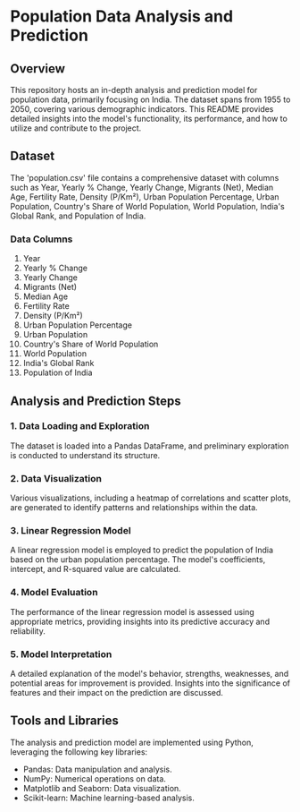 # Population Data Analysis and Prediction

## Overview

This repository hosts an in-depth analysis and prediction model for population data, primarily focusing on India. The dataset spans from 1955 to 2050, covering various demographic indicators. This README provides detailed insights into the model's functionality, its performance, and how to utilize and contribute to the project.

## Dataset

The 'population.csv' file contains a comprehensive dataset with columns such as Year, Yearly % Change, Yearly Change, Migrants (Net), Median Age, Fertility Rate, Density (P/Km²), Urban Population Percentage, Urban Population, Country's Share of World Population, World Population, India's Global Rank, and Population of India.

### Data Columns

1. Year
2. Yearly % Change
3. Yearly Change
4. Migrants (Net)
5. Median Age
6. Fertility Rate
7. Density (P/Km²)
8. Urban Population Percentage
9. Urban Population
10. Country's Share of World Population
11. World Population
12. India's Global Rank
13. Population of India

## Analysis and Prediction Steps

### 1. Data Loading and Exploration

The dataset is loaded into a Pandas DataFrame, and preliminary exploration is conducted to understand its structure.

### 2. Data Visualization

Various visualizations, including a heatmap of correlations and scatter plots, are generated to identify patterns and relationships within the data.

### 3. Linear Regression Model

A linear regression model is employed to predict the population of India based on the urban population percentage. The model's coefficients, intercept, and R-squared value are calculated. 

### 4. Model Evaluation

The performance of the linear regression model is assessed using appropriate metrics, providing insights into its predictive accuracy and reliability.

### 5. Model Interpretation

A detailed explanation of the model's behavior, strengths, weaknesses, and potential areas for improvement is provided. Insights into the significance of features and their impact on the prediction are discussed.

## Tools and Libraries

The analysis and prediction model are implemented using Python, leveraging the following key libraries:

- Pandas: Data manipulation and analysis.
- NumPy: Numerical operations on data.
- Matplotlib and Seaborn: Data visualization.
- Scikit-learn: Machine learning-based analysis.
